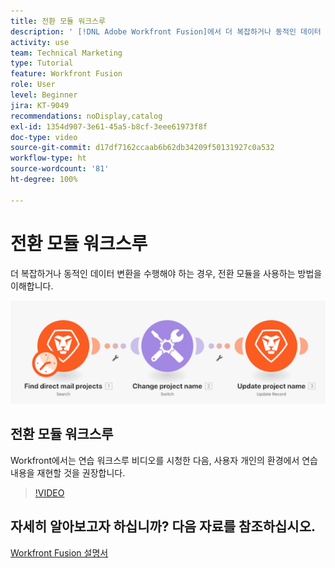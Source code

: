 ```yaml
---
title: 전환 모듈 워크스루
description: ' [!DNL Adobe Workfront Fusion]에서 더 복잡하거나 동적인 데이터 변환을 수행해야 하는 경우, 전환 모듈을 사용하는 방법을 배워봅니다.'
activity: use
team: Technical Marketing
type: Tutorial
feature: Workfront Fusion
role: User
level: Beginner
jira: KT-9049
recommendations: noDisplay,catalog
exl-id: 1354d907-3e61-45a5-b8cf-3eee61973f8f
doc-type: video
source-git-commit: d17df7162ccaab6b62db34209f50131927c0a532
workflow-type: ht
source-wordcount: '81'
ht-degree: 100%

---
```


# 전환 모듈 워크스루

더 복잡하거나 동적인 데이터 변환을 수행해야 하는 경우, 전환 모듈을 사용하는 방법을 이해합니다.

![전환 모듈을 사용하는 이미지](assets/beyond-basic-modules-4.png)

## 전환 모듈 워크스루

Workfront에서는 연습 워크스루 비디오를 시청한 다음, 사용자 개인의 환경에서 연습 내용을 재현할 것을 권장합니다.

>[!VIDEO](https://video.tv.adobe.com/v/3417936/?quality=12&learn=on&enablevpops&captions=kor)



## 자세히 알아보고자 하십니까? 다음 자료를 참조하십시오.

[Workfront Fusion 설명서](https://experienceleague.adobe.com/docs/workfront/using/adobe-workfront-fusion/workfront-fusion-2.html?lang=ko-KR)
